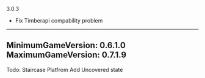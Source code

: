 3.0.3
* Fix Timberapi compability problem


---
MinimumGameVersion: 0.6.1.0
MaximumGameVersion: 0.7.1.9
---

Todo:
Staircase Platfrom Add Uncovered state